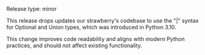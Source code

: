 Release type: minor

This release drops updates our strawberry's codebase to use the "|" syntax for
Optional and Union types, which was introduced in Python 3.10.

This change improves code readability and aligns with modern Python practices,
and should not affect existing functionality.
